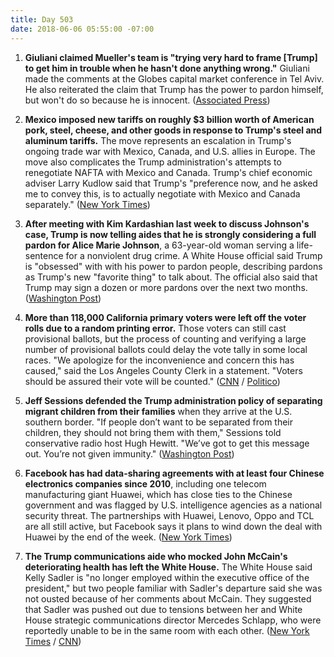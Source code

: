 ```yaml
---
title: Day 503
date: 2018-06-06 05:55:00 -07:00
---
```


1. **Giuliani claimed Mueller's team is "trying very hard to frame \[Trump\] to get him in trouble when he hasn't done anything wrong."** Giuliani made the comments at the Globes capital market conference in Tel Aviv. He also reiterated the claim that Trump has the power to pardon himself, but won't do so because he is innocent. ([Associated Press](https://apnews.com/13219b17364444fd9509ef6499ac093f))

2. **Mexico imposed new tariffs on roughly $3 billion worth of American pork, steel, cheese, and other goods in response to Trump's steel and aluminum tariffs.** The move represents an escalation in Trump's ongoing trade war with Mexico, Canada, and U.S. allies in Europe. The move also complicates the Trump administration's attempts to renegotiate NAFTA with Mexico and Canada. Trump's chief economic adviser Larry Kudlow said that Trump's "preference now, and he asked me to convey this, is to actually negotiate with Mexico and Canada separately." ([New York Times](https://www.nytimes.com/2018/06/05/us/politics/trump-trade-canada-mexico-nafta.html))

3. **After meeting with Kim Kardashian last week to discuss Johnson's case, Trump is now telling aides that he is strongly considering a full pardon for Alice Marie Johnson**, a 63-year-old woman serving a life-sentence for a nonviolent drug crime. A White House official said Trump is "obsessed" with with his power to pardon people, describing pardons as Trump's new "favorite thing" to talk about. The official also said that Trump may sign a dozen or more pardons over the next two months. ([Washington Post](https://www.washingtonpost.com/politics/trump-fixates-on-pardons-could-soon-give-reprieve-to-63-year-old-woman-after-meeting-with-kim-kardashian/2018/06/05/37ac6cb6-683d-11e8-bbc5-dc9f3634fa0a_story.html?utm_term=.4a4155ca78d0))

4. **More than 118,000 California primary voters were left off the voter rolls due to a random printing error.** Those voters can still cast provisional ballots, but the process of counting and verifying a large number of provisional ballots could delay the vote tally in some local races. "We apologize for the inconvenience and concern this has caused," said the Los Angeles County Clerk in a statement. "Voters should be assured their vote will be counted." ([CNN](https://www.cnn.com/2018/06/05/politics/california-primary-los-angeles-voting-error/index.html) / [Politico](https://www.politico.com/story/2018/06/05/los-angeles-voters-error-627994))

5. **Jeff Sessions defended the Trump administration policy of separating migrant children from their families** when they arrive at the U.S. southern border. "If people don’t want to be separated from their children, they should not bring them with them," Sessions told conservative radio host Hugh Hewitt. "We’ve got to get this message out. You’re not given immunity." ([Washington Post](https://www.washingtonpost.com/news/post-politics/wp/2018/06/05/sessions-defends-separating-immigrant-parents-and-children-weve-got-to-get-this-message-out/?utm_term=.f3239c3e0a65))

6. **Facebook has had data-sharing agreements with at least four Chinese electronics companies since 2010**, including one telecom manufacturing giant Huawei, which has close ties to the Chinese government and was flagged by U.S. intelligence agencies as a national security threat. The partnerships with Huawei, Lenovo, Oppo and TCL are all still active, but Facebook says it plans to wind down the deal with Huawei by the end of the week. ([New York Times](https://www.nytimes.com/2018/06/05/technology/facebook-device-partnerships-china.html))

7. **The Trump communications aide who mocked John McCain's deteriorating health has left the White House.** The White House said Kelly Sadler is "no longer employed within the executive office of the president," but two people familiar with Sadler's departure said she was not ousted because of her comments about McCain. They suggested that Sadler was pushed out due to tensions between her and White House strategic communications director Mercedes Schlapp, who were reportedly unable to be in the same room with each other. ([New York Times](https://www.nytimes.com/2018/06/05/us/politics/kelly-sadler-mccain-white-house.html) / [CNN](https://www.cnn.com/2018/06/05/politics/kelly-sadler-white-house/index.html))